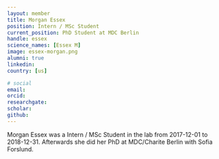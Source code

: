 ```yaml
---
layout: member
title: Morgan Essex
position: Intern / MSc Student
current_position: PhD Student at MDC Berlin
handle: essex
science_names: [Essex M]
image: essex-morgan.png
alumni: true
linkedin:
country: [us]

# social
email:
orcid:
researchgate:
scholar:
github:
---
```


Morgan Essex was a Intern / MSc Student in the lab from 2017-12-01 to 2018-12-31. Afterwards she did her PhD at MDC/Charite Berlin with Sofia Forslund.
